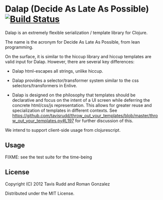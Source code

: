 # Dalap (Decide As Late As Possible) [![Build Status](https://secure.travis-ci.org/tavisrudd/dalap.png)](http://travis-ci.org/tavisrudd/dalap)

Dalap is an extremely flexible serialization / template library for
Clojure.

The name is the acronym for Decide As Late As Possible, from lean
programming.

On the surface, it is similar to the hiccup library and hiccup
templates are valid input for Dalap. However, there are several key
differences:

* Dalap html-escapes all strings, unlike hiccup.

* Dalap provides a selector/transformer system similar to the css
  selectors/transformers in Enlive.

* Dalap is designed on the philosophy that templates should be
  declarative and focus on the intent of a UI screen while deferring
  the concrete html/css/js representation. This allows for greater
  reuse and specialization of templates in different contexts. See
  https://github.com/tavisrudd/throw_out_your_templates/blob/master/throw_out_your_templates.py#L197
  for further discussion of this.

We intend to support client-side usage from clojurescript.

## Usage

FIXME: see the test suite for the time-being

## License

Copyright (C) 2012 Tavis Rudd and Roman Gonzalez

Distributed under the MIT License.
